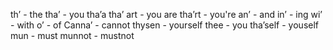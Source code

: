 th’ - the
tha’ - you
tha’a
tha’ art - you are
tha’rt - you're
an’ - and
in’  - ing
wi’ - with
o’ - of
Canna’ - cannot
thysen - yourself
thee - you
tha’self - youself
mun - must
munnot - mustnot
